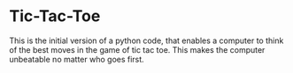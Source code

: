 # Tic-Tac-Toe
This is the initial version of a python code, that enables a computer to think of the best moves in the game of tic tac toe. This makes the computer unbeatable no matter who goes first.
